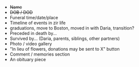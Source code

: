 
* <strike>Name</strike>
* <strike>DOB / DOD</strike>
* Funeral time/date/place
* Timeline of events in zir life
* graduations, move to Boston, moved in with Daria, transition?
* Preceded in death by...
* Survived by... (Daria, parents, siblings, other partners)
* Photo / video gallery
* "In lieu of flowers, donations may be sent to X" button
* Comment / memories section
* An obituary piece
